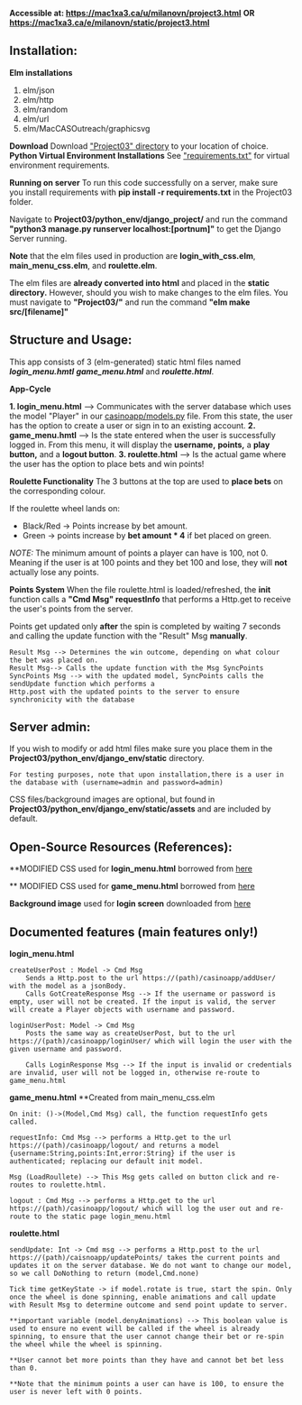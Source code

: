 **Accessible at: https://mac1xa3.ca/u/milanovn/project3.html**
**OR**
**https://mac1xa3.ca/e/milanovn/static/project3.html**
## Installation:
**Elm installations**

 1. elm/json
 2. elm/http
 3. elm/random
 4. elm/url
 5. elm/MacCASOutreach/graphicsvg

**Download**
Download ["Project03" directory](https://github.com/milanovn/CS1XA3/tree/master/Project03) to your location of choice.
**Python Virtual Environment Installations**
See ["requirements.txt"](https://github.com/milanovn/CS1XA3/blob/master/Project03/requirements.txt) for virtual environment requirements.

**Running on server**
To run this code successfully on a server, make sure you install requirements with **pip install -r requirements.txt** in the Project03 folder.

Navigate to **Project03/python_env/django_project/** and run the command **"python3 manage.py runserver localhost:[portnum]"** to get the Django Server running.

**Note** that the elm files used in production are **login_with_css.elm**, **main_menu_css.elm**, and **roulette.elm**. 

The elm files are **already converted into html** and placed in the **static directory.** However, should you wish to make changes to the elm files. You must navigate to **"Project03/"** and run the command **"elm make src/[filename]"**


## Structure and Usage:
This app consists of 3 (elm-generated) static html files named ***login_menu.hmtl*** ***game_menu.html*** and ***roulette.html***.

**App-Cycle**

 **1. login_menu.html** --> Communicates with the server database which uses the model "Player" in our [casinoapp/models.py](https://github.com/milanovn/CS1XA3/blob/master/Project03/python_env/django_project/casinoapp/models.py) file. From this state, the user has the option to create a user or sign in to an existing account.
 **2. game_menu.hmtl** --> Is the state entered when the user is successfully logged in. From this menu, it will display the **username,** **points,** a **play button,** and a **logout button**.
 **3. roulette.html** --> Is the actual game where the user has the option to place bets and win points!

**Roulette Functionality**
The 3 buttons at the top are used to **place bets** on the corresponding colour.

If the roulette wheel lands on:

 - Black/Red -> Points increase by bet amount.
 - Green -> points increase by **bet amount * 4** if bet placed on green.

*NOTE:* The minimum amount of points a player can have is 100, not 0. Meaning if the user is at 100 points and they bet 100 and lose, they will **not** actually lose any points.

**Points System**
When the file roulette.html is loaded/refreshed, the **init** function calls a **"Cmd Msg"  requestInfo** that performs a Http.get to receive the user's points from the server.

Points get updated only **after** the spin is completed by waiting 7 seconds and calling the update function with the "Result" Msg **manually**.

	Result Msg --> Determines the win outcome, depending on what colour the bet was placed on. 
	Result Msg--> Calls the update function with the Msg SyncPoints
	SyncPoints Msg --> with the updated model, SyncPoints calls the sendUpdate function which performs a
	Http.post with the updated points to the server to ensure synchronicity with the database

## Server admin:
If you wish to modify or add html files make sure you place them in the **Project03/python_env/django_env/static** directory.

	For testing purposes, note that upon installation,there is a user in the database with (username=admin and password=admin)

CSS files/background images are optional, but found in **Project03/python_env/django_env/static/assets** and are included by default.

## Open-Source Resources (References):

\*\*MODIFIED CSS used for **login_menu.html** borrowed from [here
](https://speckyboy.com/login-pages-html5-css/)

\*\* MODIFIED CSS used for **game_menu.html** borrowed from [here
](https://1stwebdesigner.com/css-accordion-menu-methods/)

**Background image** used for **login screen** downloaded from [here
](https://pixabay.com/photos/poker-game-play-gambling-luck-1564042)

## Documented features (main features only!)
**login_menu.html**

	createUserPost : Model -> Cmd Msg
		Sends a Http.post to the url https://(path)/casinoapp/addUser/ with the model as a jsonBody.
		Calls GotCreateResponse Msg --> If the username or password is empty, user will not be created. If the input is valid, the server will create a Player objects with username and password.

	loginUserPost: Model -> Cmd Msg
		Posts the same way as createUserPost, but to the url https://(path)/casinoapp/loginUser/ which will login the user with the given username and password.
	
		Calls LoginResponse Msg --> If the input is invalid or credentials are invalid, user will not be logged in, otherwise re-route to game_menu.html

**game_menu.html**
	\*\*Created from main_menu_css.elm
	

	On init: ()->(Model,Cmd Msg) call, the function requestInfo gets called.

	requestInfo: Cmd Msg --> performs a Http.get to the url https://(path)/casinoapp/logout/ and returns a model {username:String,points:Int,error:String} if the user is authenticated; replacing our default init model.

	Msg (LoadRoullete) --> This Msg gets called on button click and re-routes to roulette.html.

	logout : Cmd Msg --> performs a Http.get to the url https://(path)/casinoapp/logout/ which will log the user out and re-route to the static page login_menu.html

**roulette.html**

	sendUpdate: Int -> Cmd msg --> performs a Http.post to the url https://(path)/caisnoapp/updatePoints/ takes the current points and updates it on the server database. We do not want to change our model, so we call DoNothing to return (model,Cmd.none)

	Tick time getKeyState -> if model.rotate is true, start the spin. Only once the wheel is done spinning, enable animations and call update with Result Msg to determine outcome and send point update to server.

	**important variable (model.denyAnimations) --> This boolean value is used to ensure no event will be called if the wheel is already spinning, to ensure that the user cannot change their bet or re-spin the wheel while the wheel is spinning.

	**User cannot bet more points than they have and cannot bet bet less than 0.

	**Note that the minimum points a user can have is 100, to ensure the user is never left with 0 points.


